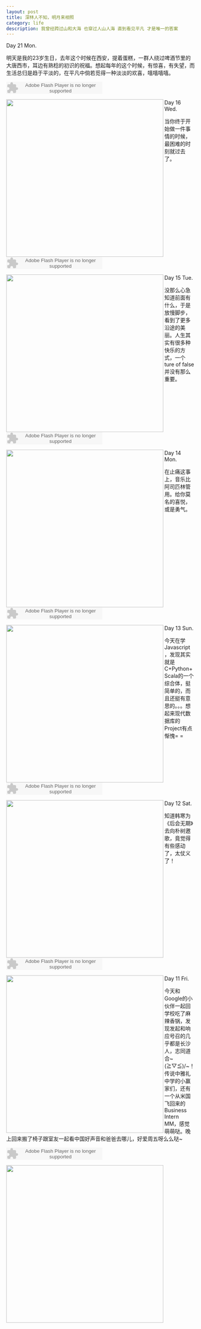 ```yaml
---
layout: post
title: 深林人不知，明月来相照
category: life
description: 我曾经跨过山和大海 也穿过人山人海 直到看见平凡 才是唯一的答案
---
```

Day 21 Mon.

明天是我的23岁生日，去年这个时候在西安，提着蛋糕，一群人绕过啤酒节里的大唐西市，耳边有熟稔的初识的祝福。想起每年的这个时候，有惊喜，有失望，而生活总归是趋于平淡的，在平凡中倘若觅得一种淡淡的欢喜，嘻嘻嘻嘻。

<embed src="http://www.xiami.com/widget/0_1769012521/singlePlayer.swf" type="application/x-shockwave-flash" width="257" height="33" wmode="transparent"></embed>

<img src=http://img.xiami.net/images/album/img6/30006/3385691248667914.jpg align=left width=420 />

<embed width="300" height="0"></embed>

Day 16 Wed.

当你终于开始做一件事情的时候，最困难的时刻就过去了。

<embed src="http://www.xiami.com/widget/0_1773304328/singlePlayer.swf" type="application/x-shockwave-flash" width="257" height="33" wmode="transparent"></embed>

<img src=http://img.xiami.net/images/album/img69/7169/15035984361403598475.jpg align=left width=420 />

<embed width="300" height="0"></embed>

Day 15 Tue.

没那么心急知道前面有什么，于是放慢脚步，看到了更多沿途的美丽。人生其实有很多种快乐的方式，一个ture of false并没有那么重要。

<embed src="http://www.xiami.com/widget/35043403_1771573819/singlePlayer.swf" type="application/x-shockwave-flash" width="257" height="33" wmode="transparent"></embed>

<img src=http://img.xiami.net/images/album/img43/59343/5683271368105575.jpg align=left width=420 />

<embed width="300" height="0"></embed>

Day 14 Mon.

在止痛这事上，音乐比阿司匹林管用。给你莫名的喜悦，或是勇气。

<embed src="http://www.xiami.com/widget/35043403_1772935974/singlePlayer.swf" type="application/x-shockwave-flash" width="257" height="33" wmode="transparent"></embed>

<img src=http://img.xiami.net/images/album/img48/70748/11983572471398394512.jpg align=left width=420 />

<embed width="300" height="0"></embed>

Day 13 Sun.

今天在学Javascript，发现其实就是C+Python+Scala的一个综合体，挺简单的，而且还挺有意思的。。。想起来现代数据库的Project有点惭愧= =

<embed src="http://www.xiami.com/widget/0_1772565371/singlePlayer.swf" type="application/x-shockwave-flash" width="257" height="33" wmode="transparent"></embed>

<img src="http://img.xiami.net/images/album/img28/292713528/2017893281401789328.jpg" align=left width=420 />

<embed width="300" height="0"></embed>

Day 12 Sat.

知道韩寒为《后会无期》去向朴树邀歌，竟觉得有些感动了，太仗义了！

<embed src="http://www.xiami.com/widget/0_1773346501/singlePlayer.swf" type="application/x-shockwave-flash" width="257" height="33" wmode="transparent"></embed>

<img src=http://img.xiami.net/images/album/img78/778/16023027081405476412.jpg align=left width=420 />

<embed width="300" height="0"></embed>

Day 11 Fri.

今天和Google的小伙伴一起回学校吃了麻辣香锅，发现发起和响应号召的几乎都是长沙人，志同道合~\(≧▽≦)/~！传说中雅礼中学的小赢家们，还有一个从米国飞回来的Business Intern MM，感觉萌萌哒。晚上回来搬了椅子跟室友一起看中国好声音和爸爸去哪儿，好爱周五呀么么哒~

<embed src="http://www.xiami.com/widget/35043403_2087272/singlePlayer.swf" type="application/x-shockwave-flash" width="257" height="33" wmode="transparent"></embed>

<img src=http://img.xiami.net/images/album/img19/23519/1690381375776563.jpg align=left width="420" />

<embed width="300" height="0"></embed>

